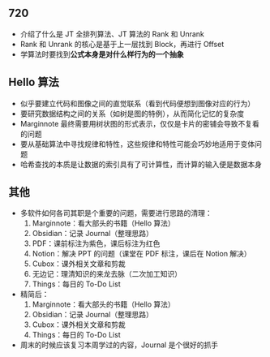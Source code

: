 ## 720
- 介绍了什么是 JT 全排列算法、JT 算法的 Rank 和 Unrank
- Rank 和 Unrank 的核心是基于上一层找到 Block，再进行 Offset
- 学算法时要找到**公式本身是对什么样行为的一个抽象**
## Hello 算法
- 似乎要建立代码和图像之间的直觉联系（看到代码便想到图像对应的行为）
- 要研究数据结构之间的关系（如树是图的特例），从而简化记忆的复杂度
- Marginnote 最终需要用树状图的形式表示，仅仅是卡片的密铺会导致不复看的问题
- 要从基础算法中寻找规律和特性，这些规律和特性可能会巧妙地适用于变体问题
- 哈希查找的本质是让数据的索引具有了可计算性，而计算的输入便是数据本身
## 其他
- 多软件如何各司其职是个重要的问题，需要进行思路的清理：
	1. Marginnote：看大部头的书籍（Hello 算法）
	2. Obsidian：记录 Journal（整理思路）
	3. PDF：课前标注为紫色，课后标注为红色
	4. Notion：解决 PPT 的问题（课堂在 PDF 标注，课后在 Notion 解决）
	5. Cubox：课外相关文章和剪裁
	6. 无边记：理清知识的来龙去脉（二次加工知识）
	7. Things：每日的 To-Do List
- 精简后：
	1. Marginnote：看大部头的书籍（Hello 算法）
	2. Obsidian：记录 Journal（整理思路）
	3. Cubox：课外相关文章和剪裁
	4. Things：每日的 To-Do List
- 周末的时候应该复习本周学过的内容，Journal 是个很好的抓手